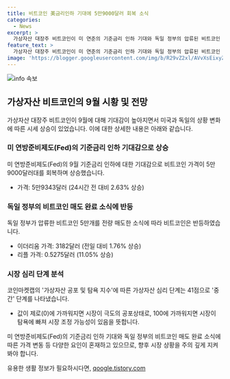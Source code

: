 ```yaml
---
title: 비트코인 美금리인하 기대에 5만9000달러 회복 소식
categories:
  - News
excerpt: >
  가상자산 대장주 비트코인이 미 연준의 기준금리 인하 기대와 독일 정부의 압류된 비트코인 매도 소식에 힘입어 상승세를 보이며 9월에는 반등할 전망이다. 비트코인은 24시간 전보다 2.63% 상승한 5만9343달러로 회복하고, 이더리움과 리플도 상승했다. 미국 소비자물가지수 상승률 둔화에도 불구하고 미 연준의 기준금리 인하 기대와 독일 정부의 비트코인 매도 소식이 상승을 견인했다. 가상자산 시세는 안정을 되찾고 있으며, 공포 및 탐욕 지수는 중간 단계를 나타내고 있다.
feature_text: >
  가상자산 대장주 비트코인이 미 연준의 기준금리 인하 기대와 독일 정부의 압류된 비트코인 매도 소식에 힘입어 상승세를 보이며 9월에는 반등할 전망이다. 비트코인은 24시간 전보다 2.63% 상승한 5만9343달러로 회복하고, 이더리움과 리플도 상승했다. 미국 소비자물가지수 상승률 둔화에도 불구하고 미 연준의 기준금리 인하 기대와 독일 정부의 비트코인 매도 소식이 상승을 견인했다. 가상자산 시세는 안정을 되찾고 있으며, 공포 및 탐욕 지수는 중간 단계를 나타내고 있다.
image: 'https://blogger.googleusercontent.com/img/b/R29vZ2xl/AVvXsEixyZcFfHzMRdzZMjFBmAUKJYCLCGyLL1o632UiGVXcaFdKo_bkvkuCioo0uUKlGfBVcT3P84aROyZIXSBEx3Aw5nCQ3pTgDom1WDC4m8eifvWiAmWEEVb4x6G_l8C0QH225ldMjyaFvpxGEBGNO37VmDTDMHGhJPq73UglMfDca1-0aw/s1600/blogspot.png'
---
```


<p><img src="https://blogger.googleusercontent.com/img/b/R29vZ2xl/AVvXsEixyZcFfHzMRdzZMjFBmAUKJYCLCGyLL1o632UiGVXcaFdKo_bkvkuCioo0uUKlGfBVcT3P84aROyZIXSBEx3Aw5nCQ3pTgDom1WDC4m8eifvWiAmWEEVb4x6G_l8C0QH225ldMjyaFvpxGEBGNO37VmDTDMHGhJPq73UglMfDca1-0aw/s1600/blogspot.png" alt="info 속보" /></p>

<h2 data-ke-size="size26">가상자산 비트코인의 9월 시황 및 전망</h2>

<p data-ke-size="size16">가상자산 대장주 비트코인이 9월에 대해 기대감이 높아지면서 미국과 독일의 상황 변화에 따른 시세 상승이 있었습니다. 이에 대한 상세한 내용은 아래와 같습니다.</p>

<h3>미 연방준비제도(Fed)의 기준금리 인하 기대감으로 상승</h3>

<p data-ke-size="size16">미 연방준비제도(Fed)의 9월 기준금리 인하에 대한 기대감으로 비트코인 가격이 5만9000달러대를 회복하며 상승했습니다.</p>

<ul>
<li>가격: 5만9343달러 (24시간 전 대비 2.63% 상승)</li>
</ul>

<h3>독일 정부의 비트코인 매도 완료 소식에 반등</h3>

<p data-ke-size="size16">독일 정부가 압류한 비트코인 5만개를 전량 매도한 소식에 따라 비트코인은 반등하였습니다.</p>

<ul>
<li>이더리움 가격: 3182달러 (전일 대비 1.76% 상승)</li>
<li>리플 가격: 0.5275달러 (11.05% 상승)</li>
</ul>

<h3>시장 심리 단계 분석</h3>

<p data-ke-size="size16">코인마켓캡의 '가상자산 공포 및 탐욕 지수'에 따른 가상자산 심리 단계는 41점으로 '중간' 단계를 나타냈습니다.</p>

<ul>
<li>값이 제로(0)에 가까워지면 시장이 극도의 공포상태로, 100에 가까워지면 시장이 탐욕에 빠져 시장 조정 가능성이 있음을 뜻합니다.</li>
</ul>

<p data-ke-size="size16">미 연방준비제도(Fed)의 기준금리 인하 기대와 독일 정부의 비트코인 매도 완료 소식에 따른 가격 변동 등 다양한 요인이 혼재하고 있으므로, 향후 시장 상황을 주의 깊게 지켜봐야 합니다.</p>
유용한 생활 정보가 필요하시다면, <a href="https://qoogle.tistory.com" rel="dofollow">qoogle.tistory.com</a>


